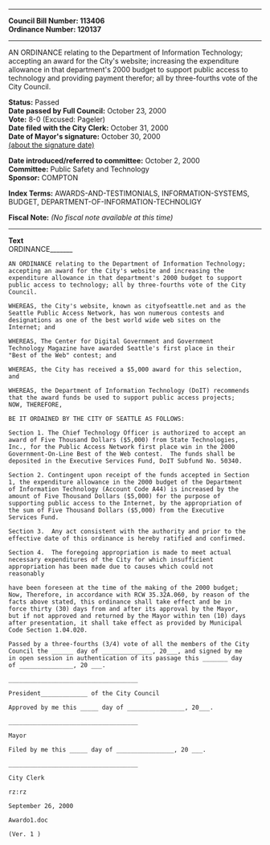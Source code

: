 * * * * *  
  
**Council Bill Number: [](#h0)[](#h2)113406**   
**Ordinance Number: 120137**  
  
* * * * *  
  
AN ORDINANCE relating to the Department of Information Technology; accepting an award for the City's website; increasing the expenditure allowance in that department's 2000 budget to support public access to technology and providing payment therefor; all by three-fourths vote of the City Council.  
  
**Status:** Passed   
**Date passed by Full Council:** October 23, 2000   
**Vote:** 8-0 (Excused: Pageler)   
**Date filed with the City Clerk:** October 31, 2000   
**Date of Mayor's signature:** October 30, 2000   
[(about the signature date)](/~public/approvaldate.htm)   
  
  
**Date introduced/referred to committee:** October 2, 2000   
**Committee:** Public Safety and Technology   
**Sponsor:** COMPTON   
  
**Index Terms:** AWARDS-AND-TESTIMONIALS, INFORMATION-SYSTEMS, BUDGET, DEPARTMENT-OF-INFORMATION-TECHNOLIGY  
  
**Fiscal Note:** *(No fiscal note available at this time)*  
  
* * * * *  
  
**Text**  
    ORDINANCE_______  
  
    AN ORDINANCE relating to the Department of Information Technology;  
    accepting an award for the City's website and increasing the  
    expenditure allowance in that department's 2000 budget to support  
    public access to technology; all by three-fourths vote of the City  
    Council.  
  
    WHEREAS, the City's website, known as cityofseattle.net and as the  
    Seattle Public Access Network, has won numerous contests and  
    designations as one of the best world wide web sites on the  
    Internet; and  
  
    WHEREAS, The Center for Digital Government and Government  
    Technology Magazine have awarded Seattle's first place in their  
    "Best of the Web" contest; and  
  
    WHEREAS, the City has received a $5,000 award for this selection,  
    and  
  
    WHEREAS, the Department of Information Technology (DoIT) recommends  
    that the award funds be used to support public access projects;  
    NOW, THEREFORE,  
  
    BE IT ORDAINED BY THE CITY OF SEATTLE AS FOLLOWS:  
  
    Section 1. The Chief Technology Officer is authorized to accept an  
    award of Five Thousand Dollars ($5,000) from State Technologies,  
    Inc., for the Public Access Network first place win in the 2000  
    Government-On-Line Best of the Web contest.  The funds shall be  
    deposited in the Executive Services Fund, DoIT Subfund No. 50340.  
  
    Section 2. Contingent upon receipt of the funds accepted in Section  
    1, the expenditure allowance in the 2000 budget of the Department  
    of Information Technology (Account Code A44) is increased by the  
    amount of Five Thousand Dollars ($5,000) for the purpose of  
    supporting public access to the Internet, by the appropriation of  
    the sum of Five Thousand Dollars ($5,000) from the Executive  
    Services Fund.  
  
    Section 3.  Any act consistent with the authority and prior to the  
    effective date of this ordinance is hereby ratified and confirmed.  
  
    Section 4.  The foregoing appropriation is made to meet actual  
    necessary expenditures of the City for which insufficient  
    appropriation has been made due to causes which could not  
    reasonably  
  
    have been foreseen at the time of the making of the 2000 budget;  
    Now, Therefore, in accordance with RCW 35.32A.060, by reason of the  
    facts above stated, this ordinance shall take effect and be in  
    force thirty (30) days from and after its approval by the Mayor,  
    but if not approved and returned by the Mayor within ten (10) days  
    after presentation, it shall take effect as provided by Municipal  
    Code Section 1.04.020.  
  
    Passed by a three-fourths (3/4) vote of all the members of the City  
    Council the ______ day of ______________, 20___, and signed by me  
    in open session in authentication of its passage this _______ day  
    of _______________, 20 ___.  
  
    ____________________________________  
  
    President_____________ of the City Council  
  
    Approved by me this _____ day of ________________, 20___.  
  
    ____________________________________  
  
    Mayor  
  
    Filed by me this _____ day of ________________, 20 ___.  
  
    ____________________________________  
  
    City Clerk  
  
    rz:rz  
  
    September 26, 2000  
  
    Awardo1.doc  
  
    (Ver. 1 )  
